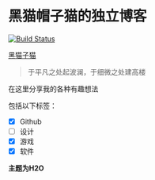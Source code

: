 # 黑猫帽子猫的独立博客

[![Build Status](https://travis-ci.org/blackhat-cat/blackhat-cat.github.io.svg?branch=master)](https://travis-ci.org/blackhat-cat/blackhat-cat.github.io)

[黑猫子猫](http://blackhat-cat.github.io)

> 于平凡之处起波澜，于细微之处建高楼

在这里分享我的各种有趣想法

包括以下标签：
- [x] Github
- [ ] 设计
- [x] 游戏
- [x] 软件

**主题为H2O**
